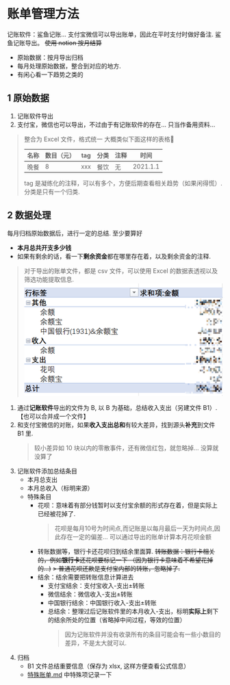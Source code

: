 # 账单管理方法

记账软件：鲨鱼记账...
支付宝微信可以导出账单，因此在平时支付时做好备注.
鲨鱼记账导出。
~~使用 notion 按月结算~~

- 原始数据：按月导出归档
- 每月处理原始数据，整合到对应的地方.
- 有闲心看一下趋势之类的

## 1 原始数据

1. 记账软件导出
2. 支付宝，微信也可以导出，不过由于有记账软件的存在... 只当作备用资料...

> 整合为 Excel 文件，格式统一
> 大概类似下面这样的表格🎃
>
> |名称 | 数目（元） | tag | 分类 | 注释 | 时间|
> |---|-------|-----|----|---|---|
> |晚餐 | 8 | xxx | 餐饮 | 无 | 2021.1.1|
>
> tag 是凝练化的注释，可以有多个，方便后期查看相关趋势（如果闲得慌）. 分类是只有一个归类.

## 2 数据处理

每月归档原始数据后，进行一定的总结.
至少要算好

- **本月总共开支多少钱**
- 如果有剩余的话，看一下**剩余资金**都在哪里存在着，以及剩余资金的注释.

> 对于导出的账单文件，都是 csv 文件，可以使用 Excel 的数据表透视以及筛选功能提取信息.
> ![alt](assets/%E8%B4%A6%E5%8D%95%E7%AE%A1%E7%90%86%E6%96%B9%E6%B3%95/2021-06-26-20-15-54.png)

1. 通过**记账软件**导出的文件为 B, 以 B 为基础，总结收入支出（另建文件 B1）. 【也可以合并成一个文件】
2. 和支付宝微信的对账，如果**收入支出总和**有较大差异，找到源头**补充**到文件 B1 里.
    > 较小差异如 10 块以内的零散事件，还有微信红包，就忽略掉... 没算就没算了
3. 记账软件添加总结条目
    - 本月总支出
    - 本月总收入（标明来源）
    - 特殊条目
        - 花呗：意味着有部分钱暂时以支付宝余额的形式存在着，但是实际上已经被花掉了.
            > 花呗是每月10号为时间点,而记账是以每月最后一天为时间点,因此存在一定的偏差...
            > 可以通过导出的账单计算本月花呗金额
        - 转账数据等，银行卡还花呗归到结余里面算. ~~转账数据：银行卡相关的，例如**银行卡**还花呗要标记一下 （因为银行卡意味着不希望花掉的...)~~
            ~~> 普通花呗还款是支付宝内部的转账，忽略掉了.~~
        - 结余：结余需要把转账信息计算进去
            - 支付宝结余：支付宝收入-支出±转账
            - 微信结余：微信收入-支出±转账
            - 中国银行结余：中国银行收入-支出±转账
            - 总结余：整理过后记账软件里的本月收入-支出，标明**实际上**剩下的结余所处的位置（省略掉中间过程，等效的位置）
                > 因为记账软件并没有收录所有的条目可能会有一些小数目的差异，不是太大就可以.
4. 归档
    - B1 文件总结重要信息（保存为 xlsx, 这样方便查看公式信息）
    - [特殊账单.md](特殊账单.md) 中特殊项记录一下

